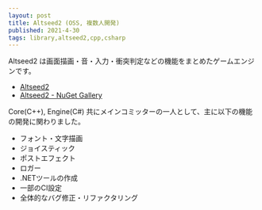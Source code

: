 ```yaml
---
layout: post
title: Altseed2 (OSS, 複数人開発)
published: 2021-4-30
tags: library,altseed2,cpp,csharp
---
```


Altseed2 は画面描画・音・入力・衝突判定などの機能をまとめたゲームエンジンです。

- [Altseed2](http://altseed.github.io)
- [Altseed2 - NuGet Gallery](https://www.nuget.org/packages/Altseed2/)

Core(C++), Engine(C#) 共にメインコミッターの一人として、主に以下の機能の開発に関わりました。

* フォント・文字描画
* ジョイスティック
* ポストエフェクト
* ロガー
* .NETツールの作成
* 一部のCI設定
* 全体的なバグ修正・リファクタリング
